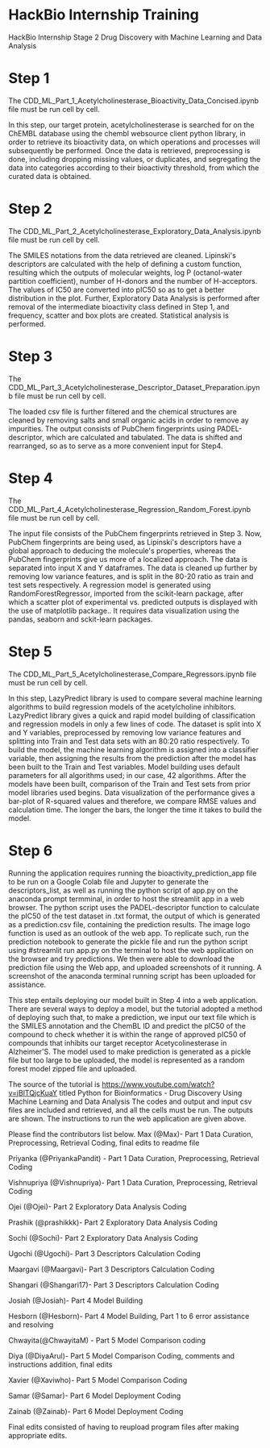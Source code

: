# HackBio Internship Training
HackBio Internship Stage 2 Drug Discovery with Machine Learning and Data Analysis
# Step 1
The CDD_ML_Part_1_Acetylcholinesterase_Bioactivity_Data_Concised.ipynb file must be run cell by cell.

In this step, our target protein, acetylcholinesterase is searched for on the ChEMBL database using the chembl websource client python library, in order to retrieve its bioactivity data, on which operations and processes will subsequently be performed. Once the data is retrieved, preprocessing is done, including dropping missing values, or duplicates, and segregating the data into categories according to their bioactivity threshold, from which the curated data is obtained.
# Step 2
The CDD_ML_Part_2_Acetylcholinesterase_Exploratory_Data_Analysis.ipynb file must be run cell by cell.

The SMILES notations from the data retrieved are cleaned. Lipinski's descriptors are calculated with the help of defining a custom function, resulting which the outputs of molecular weights, log P (octanol-water partition coefficient), number of H-donors and the number of H-acceptors. The values of IC50 are converted into pIC50 so as to get a better distribution in the plot. Further, Exploratory Data Analysis is performed after removal of the intermediate bioactivity class defined in Step 1, and frequency, scatter and box plots are created. Statistical analysis is performed. 
# Step 3
The CDD_ML_Part_3_Acetylcholinesterase_Descriptor_Dataset_Preparation.ipynb file must be run cell by cell.

The loaded csv file is further filtered and the chemical structures are cleaned by removing salts and small organic acids in order to remove ay impurities. The output consists of PubChem fingerprints using PADEL-descriptor, which are calculated and tabulated. The data is shifted and rearranged, so as to serve as a more convenient input for Step4.
# Step 4
The CDD_ML_Part_4_Acetylcholinesterase_Regression_Random_Forest.ipynb file must be run cell by cell.

The input file consists of the PubChem fingerprints retrieved in Step 3. Now, PubChem fingerprints are being used, as Lipinski's descriptors have a global approach to deducing the molecule's properties, whereas the PubChem fingerprints give us more of a localized approach. The data is separated into input X and Y dataframes. The data is cleaned up further by removing low variance features, and is split in the 80-20 ratio as train and test sets respectively. A regression model is generated using RandomForestRegressor, imported from the scikit-learn package, after which a scatter plot of experimental vs. predicted outputs is displayed with the use of matplotlib package.. It requires data visualization using the pandas, seaborn and sckit-learn packages.
# Step 5
The CDD_ML_Part_5_Acetylcholinesterase_Compare_Regressors.ipynb file must be run cell by cell.

In this step, LazyPredict library is used to compare several machine learning algorithms to build regression models of the acetylcholine inhibitors. LazyPredict library gives a quick and rapid model building of classification and regression models in only a few lines of code. The dataset is split into X and Y variables, preprocessed by removing low variance features and splitting into Train and Test data sets with an 80:20 ratio respectively. 
To build the model, the machine learning algorithm is assigned into a classifier variable, then assigning the results from the prediction after the model has been built to the Train and Test variables.
Model building uses default parameters for all algorithms used; in our case, 42 algorithms. After the models have been built, comparison of the Train and Test sets from prior model libraries used begins. Data visualization of the performance gives a bar-plot of R-squared values and therefore, we compare RMSE values and calculation time. The longer the bars, the longer the time it takes to build the model. 
# Step 6
Running the application requires running the bioactivity_prediction_app file to be run on a Google Colab file and Jupyter to generate the descriptors_list, as well as running the python script of app.py on the anaconda prompt termminal, in order to host the streamlit app in a web browser. The python script uses the PADEL-descriptor function to calculate the pIC50 of the test dataset in .txt format, the output of which is generated as a prediction.csv file, containing the prediction results. The image logo function is used as an outlook of the web app.
To replicate such, run the prediction notebook to generate the pickle file and run the python script using #streamlit run app.py on the terminal to host the web application on the browser and try predictions. We then were able to download the prediction file using the Web app, and uploaded screenshots of it running. A screenshot of the anaconda terminal running script has been uploaded for assistance.

This step entails deploying our model built in Step 4 into a web application. There are several ways to deploy a model, but the tutorial adopted a method of deploying such that, to make a prediction, we input our text file which is the SMILES annotation and the ChemBL ID and predict the pIC50 of the compound to check whether it is within the range of approved pIC50 of compounds that inhibits our target receptor Acetycolinesterase in Alzheimer'S.
The model used to make prediction is generated as a pickle file but too large to be uploaded, the model is represented as a random forest model zipped file and uploaded.


The source of the tutorial is https://www.youtube.com/watch?v=jBlTQjcKuaY titled Python for Bioinformatics - Drug Discovery Using Machine Learning and Data Analysis
The codes and output and input csv files are included and retrieved, and all the cells must be run. The outputs are shown. The instructions to run the web application are given above.

Please find the contributors list below.
Max (@Max)- Part 1 Data Curation, Preprocessing, Retrieval  Coding, final edits to readme file

Priyanka (@PriyankaPandit) - Part 1 Data Curation, Preprocessing, Retrieval  Coding

Vishnupriya (@Vishnupriya)- Part 1 Data Curation, Preprocessing, Retrieval Coding


Ojei (@Ojei)- Part 2 Exploratory Data Analysis Coding

Prashik (@prashikkk)- Part 2 Exploratory Data Analysis Coding

Sochi (@Sochi)- Part 2 Exploratory Data Analysis Coding

Ugochi (@Ugochi)- Part 3 Descriptors Calculation Coding

Maargavi (@Maargavi)- Part 3 Descriptors Calculation Coding

Shangari (@Shangari17)- Part 3 Descriptors Calculation Coding

Josiah (@Josiah)- Part 4 Model Building

Hesborn (@Hesborn)- Part 4 Model Building, Part 1 to 6 error assistance and resolving

Chwayita(@ChwayitaM) - Part 5 Model Comparison coding

Diya (@DiyaArul)- Part 5 Model Comparison Coding, comments and instructions addition, final edits

Xavier (@Xaviwho)- Part 5 Model Comparison Coding

Samar (@Samar)- Part 6 Model Deployment Coding

Zainab (@Zainab)- Part 6 Model Deployment Coding

Final edits consisted of having to reupload program files after making appropriate edits.
